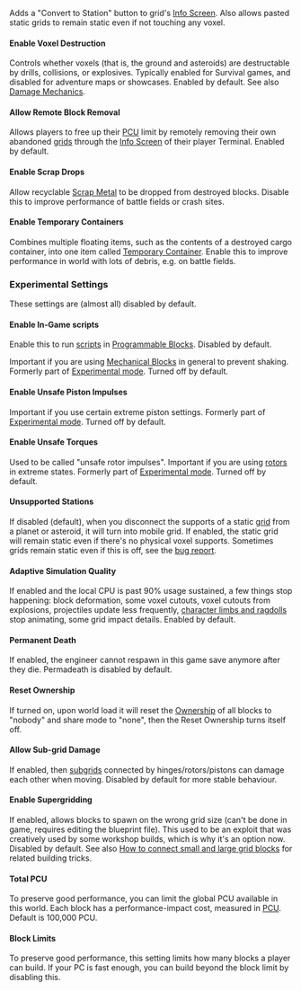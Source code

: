 Adds a "Convert to Station" button to grid's [Info Screen](https://spaceengineers.wiki.gg/wiki/Info_Screen "Info Screen"). Also allows pasted static grids to remain static even if not touching any voxel.

#### Enable Voxel Destruction

Controls whether voxels (that is, the ground and asteroids) are destructable by drills, collisions, or explosives. Typically enabled for Survival games, and disabled for adventure maps or showcases. Enabled by default. See also [Damage Mechanics](https://spaceengineers.wiki.gg/wiki/Damage_Mechanics "Damage Mechanics").

#### Allow Remote Block Removal

Allows players to free up their [PCU](https://spaceengineers.wiki.gg/wiki/PCU "PCU") limit by remotely removing their own abandoned [grids](https://spaceengineers.wiki.gg/wiki/Grid "Grid") through the [Info Screen](https://spaceengineers.wiki.gg/wiki/Info_Screen "Info Screen") of their player Terminal. Enabled by default.

#### Enable Scrap Drops

Allow recyclable [Scrap Metal](https://spaceengineers.wiki.gg/wiki/Scrap_Metal "Scrap Metal") to be dropped from destroyed blocks. Disable this to improve performance of battle fields or crash sites.

#### Enable Temporary Containers

Combines multiple floating items, such as the contents of a destroyed cargo container, into one item called [Temporary Container](https://spaceengineers.wiki.gg/wiki/Temporary_Container "Temporary Container"). Enable this to improve performance in world with lots of debris, e.g. on battle fields.

### Experimental Settings

These settings are (almost all) disabled by default.

#### Enable In-Game scripts

Enable this to run [scripts](https://spaceengineers.wiki.gg/wiki/Scripting "Scripting") in [Programmable Blocks](https://spaceengineers.wiki.gg/wiki/Programmable_Block "Programmable Block"). Disabled by default.

Important if you are using [Mechanical Blocks](https://spaceengineers.wiki.gg/wiki/Mechanical_Blocks "Mechanical Blocks") in general to prevent shaking. Formerly part of [Experimental mode](https://spaceengineers.wiki.gg/wiki/Experimental_mode "Experimental mode"). Turned off by default.

#### Enable Unsafe Piston Impulses

Important if you use certain extreme piston settings. Formerly part of [Experimental mode](https://spaceengineers.wiki.gg/wiki/Experimental_mode "Experimental mode"). Turned off by default.

#### Enable Unsafe Torques

Used to be called "unsafe rotor impulses". Important if you are using [rotors](https://spaceengineers.wiki.gg/wiki/Rotor "Rotor") in extreme states. Formerly part of [Experimental mode](https://spaceengineers.wiki.gg/wiki/Experimental_mode "Experimental mode"). Turned off by default.

#### Unsupported Stations

If disabled (default), when you disconnect the supports of a static [grid](https://spaceengineers.wiki.gg/wiki/Grid "Grid") from a planet or asteroid, it will turn into mobile grid. If enabled, the static grid will remain static even if there's no physical voxel supports. Sometimes grids remain static even if this is off, see the [bug report](https://support.keenswh.com/spaceengineers/pc/topic/physics-not-updating-unsupported-stations).

#### Adaptive Simulation Quality

If enabled and the local CPU is past 90% usage sustained, a few things stop happening: block deformation, some voxel cutouts, voxel cutouts from explosions, projectiles update less frequently, [character limbs and ragdolls](https://en.wikipedia.org/wiki/Inverse_kinematics%7CIK) stop animating, some grid impact details. Enabled by default.

#### Permanent Death

If enabled, the engineer cannot respawn in this game save anymore after they die. Permadeath is disabled by default.

#### Reset Ownership

If turned on, upon world load it will reset the [Ownership](https://spaceengineers.wiki.gg/wiki/Ownership "Ownership") of all blocks to "nobody" and share mode to "none", then the Reset Ownership turns itself off.

#### Allow Sub-grid Damage

If enabled, then [subgrids](https://spaceengineers.wiki.gg/wiki/Grid "Grid") connected by hinges/rotors/pistons can damage each other when moving. Disabled by default for more stable behaviour.

#### Enable Supergridding

If enabled, allows blocks to spawn on the wrong grid size (can't be done in game, requires editing the blueprint file). This used to be an exploit that was creatively used by some workshop builds, which is why it's an option now. Disabled by default. See also [How to connect small and large grid blocks](https://spaceengineers.wiki.gg/wiki/How_to_connect_small_and_large_grid_blocks "How to connect small and large grid blocks") for related building tricks.

#### Total PCU

To preserve good performance, you can limit the global PCU available in this world. Each block has a performance-impact cost, measured in [PCU](https://spaceengineers.wiki.gg/wiki/PCU "PCU"). Default is 100,000 PCU.

#### Block Limits

To preserve good performance, this setting limits how many blocks a player can build. If your PC is fast enough, you can build beyond the block limit by disabling this.